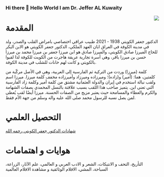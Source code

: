 ### Hi there 👋 Hello World I am Dr. Jeffer AL Kuwaity

<img align="right" src="https://github.com/JefferAlKuwaity/Dr-Jeffer-Al-Kuwaity/blob/main/%D9%82%D9%88%D8%A7%D8%B9%D8%AF%20%D8%A8%D9%8A%D8%A7%D9%86%D8%A7%D8%AA/%D8%B5%D9%88%D8%B1/260063_156468137755087_1146905_n__1_-removebg-preview.png">


# المقدمة
الدكتور جعفر الكويتي 1938 - 2021 طبيب عراقي اختصاصي بامراض القلب والصدر، ولد في مدينة الكوفة في العراق ابان العهد الملكي، الدكتور جعفر الكويتي هو الابن البكر للحاج الميرزا صادق الكويتي، والميرزا صادق هو ابن ميرزا جعفر بن ميرزا محمد بن ميرزا حسن بن ميرزا باقر، وهي أسرة تجارية عريقة هاجرت من الكويت للكوفة لذا لقبوا بالكويتي و كانت لهم خانات للشلب في مدينة الكوفة.

كلمة (ميرزا) وردت من التركية ثم الفارسية إلى العربية، وهي في الأصل مركّبة من كلمتين، هما: (أمير) و(زاده)؛ ومیرزاده ومیرزاد وأمیرزاده مخفف كلمة ميرزا. ميرزا اسم ولقب نبالة استخدم في إيران والدولة العثمانية مشتق من كلمة أمير وكلمة زاد الفارسية التي تعنى ابن. يتميز صاحب هذا اللقب بسبب علاقتة بالنسل المحمدي بصفات الشهامة والكرم والعطاء والمسامحة حيث يعتبر مزيج من الصفات الحسنة. ميرزا أيضًا لقب يُعطى لمن يصل نسبه للرسول محمد صلى الله عليه واله وسلم من جهة الأم فقط.



# التحصيل العلمي
<body>
<p><a href="https://github.com/JefferAlKuwaiti/Dr-Jeffer-Al-Kuwaity/blob/main/%D8%B4%D9%87%D8%A7%D8%AF%D8%A7%D8%AA%20%D8%A7%D9%84%D8%AF%D9%83%D8%AA%D9%88%D8%B1%20%D8%AC%D8%B9%D9%81%D8%B1%20%D8%A7%D9%84%D9%83%D9%88%D9%8A%D8%AA%D9%8A%20%D8%B1%D8%AD%D9%85%D9%87%20%D8%A7%D9%84%D9%84%D9%87/%D8%AC%D9%85%D9%8A%D8%B9%20%D8%B4%D9%87%D8%A7%D8%AF%D8%A7%D8%AA%20%D8%A7%D9%84%D8%AF%D9%83%D8%AA%D9%88%D8%B1%20%D8%AC%D8%B9%D9%81%D8%B1%20%D8%A7%D9%84%D9%83%D9%88%D9%8A%D8%AA%D9%8A%20%D8%B1%D8%AD%D9%85%D9%87%20%D8%A7%D9%84%D9%84%D9%87%20%D8%AA%D8%B9%D8%A7%D9%84%D9%89.pdf">شهادات الدكتور جعفر الكويتي رحمه الله</a></p>
</body>

# هوايات و اهتمامات
التأريخ، التحف و الانتيكات، الشعر و الادب العربي و العالمي، علم الآثار، الزراعة، السباحة، المشي، الافلام الوثائقية و مشاهدة الافلام العالمية



<!--
**JefferAlKuwaiti/JefferAlKuwaiti** is a ✨ _special_ ✨ repository because its `README.md` (this file) appears on your GitHub profile.


![alt text](https://github.com/JefferAlKuwaity/Dr-Jeffer-Al-Kuwaity/blob/main/%D9%82%D9%88%D8%A7%D8%B9%D8%AF%20%D8%A8%D9%8A%D8%A7%D9%86%D8%A7%D8%AA/%D8%B5%D9%88%D8%B1/260063_156468137755087_1146905_n__1_-removebg-preview.png)

Here are some ideas to get you started:

- 🔭 I’m currently working on ...
- 🌱 I’m currently learning ...
- 👯 I’m looking to collaborate on ...
- 🤔 I’m looking for help with ...
- 💬 Ask me about ...
- 📫 How to reach me: ...
- 😄 Pronouns: ...
- ⚡ Fun fact: ...
-->
